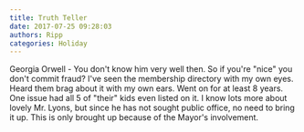 ```yaml
---
title: Truth Teller
date: 2017-07-25 09:28:03
authors: Ripp
categories: Holiday
---
```


 Georgia Orwell - You don't know him very well then.  So if you're "nice" you don't commit fraud? I've seen the membership directory with my own eyes.  Heard them brag about it with my own ears.  Went on for at least 8 years.  One issue had all 5 of "their" kids even listed on it. I know lots more about lovely Mr. Lyons, but since he has not sought public office, no need to bring it up. This is only brought up because of the Mayor's involvement.